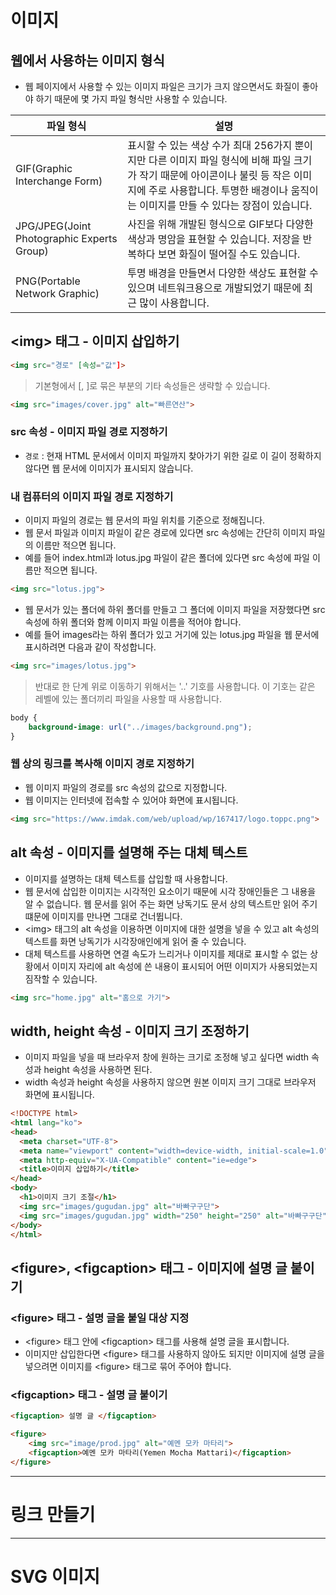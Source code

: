 # 이미지 

## 웹에서 사용하는 이미지 형식 
- 웹 페이지에서 사용할 수 있는 이미지 파일은 크기가 크지 않으면서도 화질이 좋아야 하기 때문에 몇 가지 파일 형식만 사용할 수 있습니다.

|파일 형식|설명|
|---|----|
|GIF(Graphic Interchange Form)|표시할 수 있는 색상 수가 최대 256가지 뿐이지만 다른 이미지 파일 형식에 비해 파일 크기가 작기 때문에 아이콘이나 불릿 등 작은 이미지에 주로 사용합니다. 투명한 배경이나 움직이는 이미지를 만들 수 있다는 장점이 있습니다.|
|JPG/JPEG(Joint Photographic Experts Group)|사진을 위해 개발된 형식으로 GIF보다 다양한 색상과 명암을 표현할 수 있습니다. 저장을 반복하다 보면 화질이 떨어질 수도 있습니다.|
|PNG(Portable Network Graphic)|투명 배경을 만들면서 다양한 색상도 표현할 수 있으며 네트워크용으로 개발되었기 때문에 최근 많이 사용합니다.|


## \<img\> 태그 - 이미지 삽입하기

```html
<img src="경로" [속성="값"]>
```
> 기본형에서 [, ]로 묶은 부분의 기타 속성들은 생략할 수 있습니다.  

```html
<img src="images/cover.jpg" alt="빠른연산">
```

### src 속성 - 이미지 파일 경로 지정하기 

- <code>경로</code> : 현재 HTML 문서에서 이미지 파일까지 찾아가기 위한 길로 이 길이 정확하지 않다면 웹 문서에 이미지가 표시되지 않습니다.

### 내 컴퓨터의 이미지 파일 경로 지정하기
- 이미지 파일의 경로는 웹 문서의 파일 위치를 기준으로 정해집니다.
- 웹 문서 파일과 이미지 파일이 같은 경로에 있다면 src 속성에는 간단히 이미지 파일의 이름만 적으면 됩니다.
- 예를 들어 index.html과 lotus.jpg 파일이 같은 폴더에 있다면 src 속성에 파일 이름만 적으면 됩니다. 

```html
<img src="lotus.jpg">
```

- 웹 문서가 있는 폴더에 하위 폴더를 만들고 그 폴더에 이미지 파일을 저장했다면 src 속성에 하위 폴더와 함께 이미지 파일 이름을 적어야 합니다.
- 예를 들어 images라는 하위 폴더가 있고 거기에 있는 lotus.jpg 파일을 웹 문서에 표시하려면 다음과 같이 작성합니다.

```html
<img src="images/lotus.jpg">
```

> 반대로 한 단계 위로 이동하기 위해서는 '..' 기호를 사용합니다. 이 기호는 같은 레벨에 있는 폴더끼리 파일을 사용할 때 사용합니다. 

```css 
body {
    background-image: url("../images/background.png");
}
```

### 웹 상의 링크를 복사해 이미지 경로 지정하기

- 웹 이미지 파일의 경로를 src 속성의 값으로 지정합니다.
- 웹 이미지는 인터넷에 접속할 수 있어야 화면에 표시됩니다.

```html
<img src="https://www.imdak.com/web/upload/wp/167417/logo.toppc.png">
```

## alt 속성 - 이미지를 설명해 주는 대체 텍스트 

- 이미지를 설명하는 대체 텍스트를 삽입할 때 사용합니다.
- 웹 문서에 삽입한 이미지는 시각적인 요소이기 때문에 시각 장애인들은 그 내용을 알 수 없습니다. 웹 문서를 읽어 주는 화면 낭독기도 문서 상의 텍스트만 읽어 주기 떄문에 이미지를 만나면 그대로 건너뜁니다.
- \<img\> 태그의 alt 속성을 이용하면 이미지에 대한 설명을 넣을 수 있고 alt 속성의 텍스트를 화면 낭독기가 시각장애인에게 읽어 줄 수 있습니다.
- 대체 텍스트를 사용하면 연결 속도가 느리거나 이미지를 제대로 표시할 수 없는 상황에서 이미지 자리에 alt 속성에 쓴 내용이 표시되어 어떤 이미지가 사용되었는지 짐작할 수 있습니다.

```html
<img src="home.jpg" alt="홈으로 가기">
```

## width, height 속성 - 이미지 크기 조정하기

- 이미지 파일을 넣을 때 브라우저 창에 원하는 크기로 조정해 넣고 싶다면 width 속성과 height 속성을 사용하면 된다.
- width 속성과 height 속성을 사용하지 않으면 원본 이미지 크기 그대로 브라우저 화면에 표시됩니다.

```html
<!DOCTYPE html>
<html lang="ko">
<head>
  <meta charset="UTF-8">
  <meta name="viewport" content="width=device-width, initial-scale=1.0">
  <meta http-equiv="X-UA-Compatible" content="ie=edge">
  <title>이미지 삽입하기</title>
</head>
<body>
  <h1>이미지 크기 조절</h1>
  <img src="images/gugudan.jpg" alt="바빠구구단">
  <img src="images/gugudan.jpg" width="250" height="250" alt="바빠구구단">
</body>
</html>
```

## \<figure\>, \<figcaption\> 태그 - 이미지에 설명 글 붙이기 

### \<figure\> 태그 - 설명 글을 붙일 대상 지정
- \<figure\> 태그 안에 \<figcaption\> 태그를 사용해 설명 글을 표시합니다. 
- 이미지만 삽입한다면 \<figure\> 태그를 사용하지 않아도 되지만 이미지에 설명 글을 넣으려면 이미지를 \<figure\> 태그로 묶어 주어야 합니다.

### \<figcaption\> 태그 - 설명 글 붙이기

```html
<figcaption> 설명 글 </figcaption>
```

```html
<figure>
    <img src="image/prod.jpg" alt="예멘 모카 마타리">
    <figcaption>예멘 모카 마타리(Yemen Mocha Mattari)</figcaption>
</figure>
```

---

# 링크 만들기


---

# SVG 이미지 